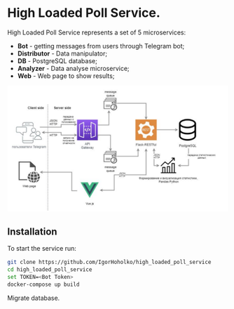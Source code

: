 # High Loaded Poll Service.

High Loaded Poll Service represents a set of 5 microservices:
    
* **Bot** - getting messages from users through Telegram bot; 
* **Distributor** - Data manipulator;
* **DB** - PostgreSQL database;
* **Analyzer** - Data analyse microservice;
* **Web** - Web page to show results;

<img src="docs/arcitecture.PNG">

## Installation

To start the service run:

```bash
git clone https://github.com/IgorHoholko/high_loaded_poll_service
cd high_loaded_poll_service
set TOKEN=<Bot Token>
docker-compose up build
```

Migrate database.







